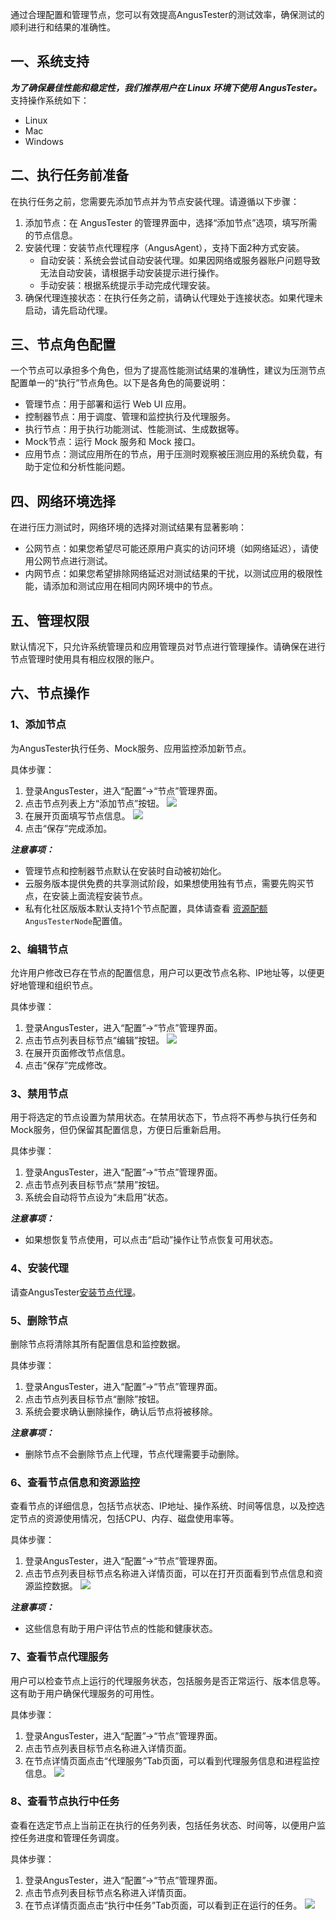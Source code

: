 [//]: # (节点配置)

[//]: # (=====)

通过合理配置和管理节点，您可以有效提高AngusTester的测试效率，确保测试的顺利进行和结果的准确性。

## 一、系统支持

***为了确保最佳性能和稳定性，我们推荐用户在 Linux 环境下使用 AngusTester。*** 支持操作系统如下：

- Linux
- Mac
- Windows

## 二、执行任务前准备

在执行任务之前，您需要先添加节点并为节点安装代理。请遵循以下步骤：

1. 添加节点：在 AngusTester 的管理界面中，选择“添加节点”选项，填写所需的节点信息。
2. 安装代理：安装节点代理程序（AngusAgent），支持下面2种方式安装。
    - 自动安装：系统会尝试自动安装代理。如果因网络或服务器账户问题导致无法自动安装，请根据手动安装提示进行操作。
    - 手动安装：根据系统提示手动完成代理安装。
3. 确保代理连接状态：在执行任务之前，请确认代理处于连接状态。如果代理未启动，请先启动代理。

## 三、节点角色配置

一个节点可以承担多个角色，但为了提高性能测试结果的准确性，建议为压测节点配置单一的“执行”节点角色。以下是各角色的简要说明：

- 管理节点：用于部署和运行 Web UI 应用。
- 控制器节点：用于调度、管理和监控执行及代理服务。
- 执行节点：用于执行功能测试、性能测试、生成数据等。
- Mock节点：运行 Mock 服务和 Mock 接口。
- 应用节点：测试应用所在的节点，用于压测时观察被压测应用的系统负载，有助于定位和分析性能问题。

## 四、网络环境选择

在进行压力测试时，网络环境的选择对测试结果有显著影响：

- 公网节点：如果您希望尽可能还原用户真实的访问环境（如网络延迟），请使用公网节点进行测试。
- 内网节点：如果您希望排除网络延迟对测试结果的干扰，以测试应用的极限性能，请添加和测试应用在相同内网环境中的节点。

## 五、管理权限

默认情况下，只允许系统管理员和应用管理员对节点进行管理操作。请确保在进行节点管理时使用具有相应权限的账户。

## 六、节点操作

### 1、添加节点

为AngusTester执行任务、Mock服务、应用监控添加新节点。

具体步骤：

1. 登录AngusTester，进入“配置”->“节点”管理界面。
2. 点击节点列表上方“添加节点”按钮。
   ![](https://bj-c1-prod-files.xcan.cloud/storage/pubapi/v1/file/node-add.png?fid=251751339858591994&fpt=rsltKNO7ZsONcMGi5Uezat2E1OBH9FSLbZQ5LRnS)
3. 在展开页面填写节点信息。
   ![](https://bj-c1-prod-files.xcan.cloud/storage/pubapi/v1/file/node-add-view.png?fid=251751339858591992&fpt=S9Xsv0atjmhq1KI8LPTSSr97zEvnqUxb7JEefXL0)
4. 点击“保存”完成添加。

***注意事项：***

- 管理节点和控制器节点默认在安装时自动被初始化。
- 云服务版本提供免费的共享测试阶段，如果想使用独有节点，需要先购买节点，在安装上面流程安装节点。
- 私有化社区版版本默认支持1个节点配置，具体请查看 [资源配额](https://www.xcan.cloud/help/doc/205509853639082016?c=209786779925032986) `AngusTesterNode`配置值。

### 2、编辑节点

允许用户修改已存在节点的配置信息，用户可以更改节点名称、IP地址等，以便更好地管理和组织节点。

具体步骤：

1. 登录AngusTester，进入“配置”->“节点”管理界面。
2. 点击节点列表目标节点“编辑”按钮。
   ![](https://bj-c1-prod-files.xcan.cloud/storage/pubapi/v1/file/node-edit.png?fid=251751339858592000&fpt=a0caz9IFHMIqd7Q1XztHWJjROq1NVjWSkozYm9Zk)
3. 在展开页面修改节点信息。
4. 点击“保存”完成修改。

### 3、禁用节点

用于将选定的节点设置为禁用状态。在禁用状态下，节点将不再参与执行任务和Mock服务，但仍保留其配置信息，方便日后重新启用。

具体步骤：

1. 登录AngusTester，进入“配置”->“节点”管理界面。
2. 点击节点列表目标节点“禁用”按钮。
3. 系统会自动将节点设为“未启用”状态。

***注意事项：***

- 如果想恢复节点使用，可以点击“启动”操作让节点恢复可用状态。

### 4、安装代理

请查AngusTester[安装节点代理](https://www.xcan.cloud/help/doc/205509853639082016?c=206089938364530731)。

### 5、删除节点

删除节点将清除其所有配置信息和监控数据。

具体步骤：

1. 登录AngusTester，进入“配置”->“节点”管理界面。
2. 点击节点列表目标节点“删除”按钮。
3. 系统会要求确认删除操作，确认后节点将被移除。

***注意事项：***

- 删除节点不会删除节点上代理，节点代理需要手动删除。

### 6、查看节点信息和资源监控

查看节点的详细信息，包括节点状态、IP地址、操作系统、时间等信息，以及控选定节点的资源使用情况，包括CPU、内存、磁盘使用率等。

具体步骤：

1. 登录AngusTester，进入“配置”->“节点”管理界面。
2. 点击节点列表目标节点名称进入详情页面，可以在打开页面看到节点信息和资源监控数据。
   ![](https://bj-c1-prod-files.xcan.cloud/storage/pubapi/v1/file/node-detail.png?fid=251751339858591998&fpt=hlylJdmrpSGwf0FcbijSGEU37UiJ0OJVTqjTjF98)

***注意事项：***

- 这些信息有助于用户评估节点的性能和健康状态。

### 7、查看节点代理服务

用户可以检查节点上运行的代理服务状态，包括服务是否正常运行、版本信息等。这有助于用户确保代理服务的可用性。

具体步骤：

1. 登录AngusTester，进入“配置”->“节点”管理界面。
2. 点击节点列表目标节点名称进入详情页面。
3. 在节点详情页面点击“代理服务”Tab页面，可以看到代理服务信息和进程监控信息。
   ![](https://bj-c1-prod-files.xcan.cloud/storage/pubapi/v1/file/node-agent.png?fid=251751339858591996&fpt=W0qDFkVjFHZQ9OhdIEBliWizyawtr27HF2KwkL7N)

### 8、查看节点执行中任务

查看在选定节点上当前正在执行的任务列表，包括任务状态、时间等，以便用户监控任务进度和管理任务调度。

具体步骤：

1. 登录AngusTester，进入“配置”->“节点”管理界面。
2. 点击节点列表目标节点名称进入详情页面。
3. 在节点详情页面点击“执行中任务”Tab页面，可以看到正在运行的任务。
   ![](https://bj-c1-prod-files.xcan.cloud/storage/pubapi/v1/file/node-task-running.png?fid=251751339858592002&fpt=P94vjbgmGKJtNAHtLE1dfTZc7JjCzz8QILWfuam2)
